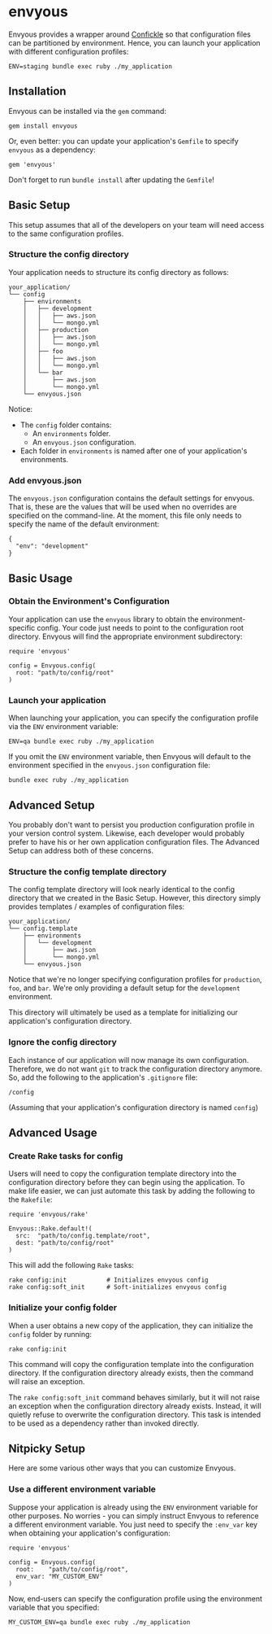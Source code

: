 # envyous #

Envyous provides a wrapper around [Confickle](https://github.com/briandamaged/confickle) so that configuration files can be partitioned by environment.  Hence, you can launch your application with different configuration profiles:

    ENV=staging bundle exec ruby ./my_application


## Installation ##

Envyous can be installed via the ```gem``` command:

    gem install envyous

Or, even better: you can update your application's ```Gemfile``` to specify ```envyous``` as a dependency:

    gem 'envyous'

Don't forget to run ```bundle install``` after updating the ```Gemfile```!

## Basic Setup ##

This setup assumes that all of the developers on your team will need access to the same configuration profiles.

### Structure the config directory ###

Your application needs to structure its config directory as follows:

    your_application/
    └── config
        ├── environments
        │   ├── development
        │   │   ├── aws.json
        │   │   └── mongo.yml
        │   ├── production
        │   │   ├── aws.json
        │   │   └── mongo.yml
        │   ├── foo
        │   │   ├── aws.json
        │   │   └── mongo.yml
        │   └── bar
        │       ├── aws.json
        │       └── mongo.yml
        └── envyous.json

Notice:

* The ```config``` folder contains:
  * An ```environments``` folder.
  * An ```envyous.json``` configuration.
* Each folder in ```environments``` is named after one of your application's environments.


### Add envyous.json ###

The ```envyous.json``` configuration contains the default settings for envyous.  That is, these are the values that will be used when no overrides are specified on the command-line.  At the moment, this file only needs to specify the name of the default environment:

    {
      "env": "development"
    }

## Basic Usage ##

### Obtain the Environment's Configuration ###

Your application can use the ```envyous``` library to obtain the environment-specific config.  Your code just needs to point to the configuration root directory.  Envyous will find the appropriate environment subdirectory:

    require 'envyous'

    config = Envyous.config(
      root: "path/to/config/root"
    )

### Launch your application ###

When launching your application, you can specify the configuration profile via the ```ENV``` environment variable:

    ENV=qa bundle exec ruby ./my_application

If you omit the ```ENV``` environment variable, then Envyous will default to the environment specified in the ```envyous.json``` configuration file:

    bundle exec ruby ./my_application


## Advanced Setup ##

You probably don't want to persist you production configuration profile in your version control system.  Likewise, each developer would probably prefer to have his or her own application configuration files.  The Advanced Setup can address both of these concerns.

### Structure the config template directory ###

The config template directory will look nearly identical to the config directory that we created in the Basic Setup.  However, this directory simply provides templates / examples of configuration files:


    your_application/
    └── config.template
        ├── environments
        │   └── development
        │       ├── aws.json
        │       └── mongo.yml
        └── envyous.json

Notice that we're no longer specifying configuration profiles for ```production```, ```foo```, and ```bar```.  We're only providing a default setup for the ```development``` environment.

This directory will ultimately be used as a template for initializing our application's configuration directory.

### Ignore the config directory ###

Each instance of our application will now manage its own configuration.  Therefore, we do not want ```git``` to track the configuration directory anymore.  So, add the following to the application's ```.gitignore``` file:

    /config

(Assuming that your application's configuration directory is named ```config```)

## Advanced Usage ##

### Create Rake tasks for config ###

Users will need to copy the configuration template directory into the configuration directory before they can begin using the application.  To make life easier, we can just automate this task by adding the following to the ```Rakefile```:

    require 'envyous/rake'

    Envyous::Rake.default!(
      src:  "path/to/config.template/root",
      dest: "path/to/config/root"
    )

This will add the following ```Rake``` tasks:

    rake config:init           # Initializes envyous config
    rake config:soft_init      # Soft-initializes envyous config

### Initialize your config folder ###

When a user obtains a new copy of the application, they can initialize the ```config``` folder by running:

    rake config:init

This command will copy the configuration template into the configuration directory.  If the configuration directory already exists, then the command will raise an exception.

The ```rake config:soft_init``` command behaves similarly, but it will not raise an exception when the configuration directory already exists.  Instead, it will quietly refuse to overwrite the configuration directory.  This task is intended to be used as a dependency rather than invoked directly.


## Nitpicky Setup ##

Here are some various other ways that you can customize Envyous.

### Use a different environment variable ###

Suppose your application is already using the ```ENV``` environment variable for other purposes.  No worries - you can simply instruct Envyous to reference a different environment variable.  You just need to specify the ```:env_var``` key when obtaining your application's configuration:

    require 'envyous'

    config = Envyous.config(
      root:    "path/to/config/root",
      env_var: "MY_CUSTOM_ENV"
    )

Now, end-users can specify the configuration profile using the environment variable that you specified:

    MY_CUSTOM_ENV=qa bundle exec ruby ./my_application

